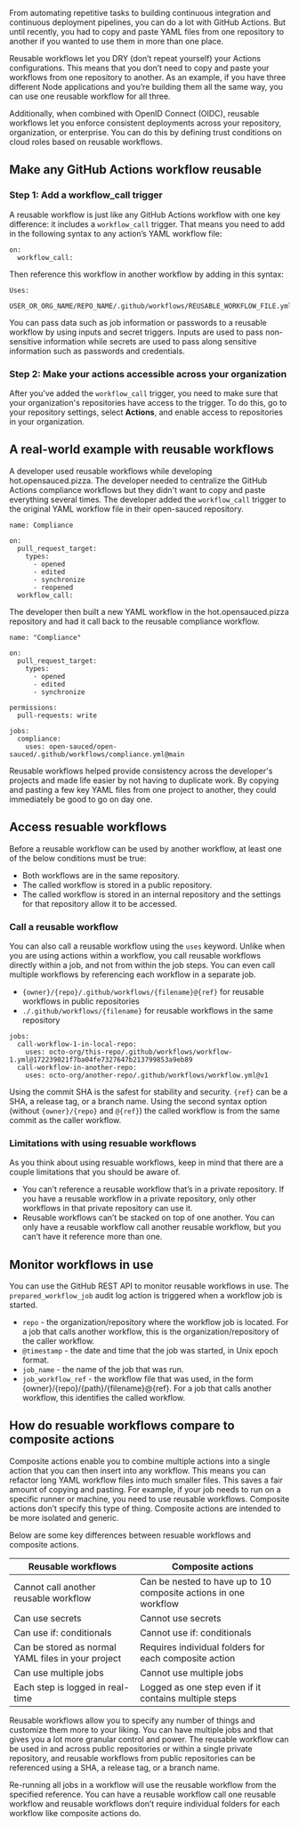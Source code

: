 From automating repetitive tasks to building continuous integration and continuous deployment pipelines, you can do a lot with GitHub Actions. But until recently, you had to copy and paste YAML files from one repository to another if you wanted to use them in more than one place.

Reusable workflows let you DRY (don’t repeat yourself) your Actions configurations. This means that you don’t need to copy and paste your workflows from one repository to another. As an example, if you have three different Node applications and you’re building them all the same way, you can use one reusable workflow for all three.

Additionally, when combined with OpenID Connect (OIDC), reusable workflows let you enforce consistent deployments across your repository, organization, or enterprise. You can do this by defining trust conditions on cloud roles based on reusable workflows.

## Make any GitHub Actions workflow reusable

### Step 1: Add a workflow_call trigger

A reusable workflow is just like any GitHub Actions workflow with one key difference: it includes a `workflow_call` trigger. That means you need to add in the following syntax to any action’s YAML workflow file:
```
on:
  workflow_call:
```

Then reference this workflow in another workflow by adding in this syntax:
```
Uses:
  USER_OR_ORG_NAME/REPO_NAME/.github/workflows/REUSABLE_WORKFLOW_FILE.yml@TAG_OR_BRANCH
```

You can pass data such as job information or passwords to a reusable workflow by using inputs and secret triggers. Inputs are used to pass non-sensitive information while secrets are used to pass along sensitive information such as passwords and credentials.

### Step 2: Make your actions accessible across your organization

  After you've added the `workflow_call` trigger, you need to make sure that your organization's repositories have access to the trigger. To do this, go to your repository settings, select **Actions**, and enable access to repositories in your organization.

## A real-world example with reusable workflows

A developer used reusable workflows while developing hot.opensauced.pizza. The developer needed to centralize the GitHub Actions compliance workflows but they didn't want to copy and paste everything several times. The developer added the `workflow_call` trigger to the original YAML workflow file in their open-sauced repository.

```
name: Compliance

on:
  pull_request_target:
    types:
      - opened
      - edited
      - synchronize
      - reopened
  workflow_call:
```

The developer then built a new YAML workflow in the hot.opensauced.pizza repository and had it call back to the reusable compliance workflow.

```
name: "Compliance"

on:
  pull_request_target:
    types:
      - opened
      - edited
      - synchronize

permissions:
  pull-requests: write

jobs:
  compliance:
    uses: open-sauced/open-sauced/.github/workflows/compliance.yml@main
```

Reusable workflows helped provide consistency across the developer's projects and made life easier by not having to duplicate work. By copying and pasting a few key YAML files from one project to another, they could immediately be good to go on day one.

## Access resuable workflows

Before a reusable workflow can be used by another workflow, at least one of the below conditions must be true:

- Both workflows are in the same repository.
- The called workflow is stored in a public repository.
- The called workflow is stored in an internal repository and the settings for that repository allow it to be accessed.

### Call a reusable workflow

You can also call a reusable workflow using the `uses` keyword. Unlike when you are using actions within a workflow, you call reusable workflows directly within a job, and not from within the job steps. You can even call multiple workflows by referencing each workflow in a separate job.

- `{owner}/{repo}/.github/workflows/{filename}@{ref}` for reusable workflows in public repositories
- `./.github/workflows/{filename}` for reusable workflows in the same repository

```
jobs:
  call-workflow-1-in-local-repo:
    uses: octo-org/this-repo/.github/workflows/workflow-1.yml@172239021f7ba04fe7327647b213799853a9eb89
  call-workflow-in-another-repo:
    uses: octo-org/another-repo/.github/workflows/workflow.yml@v1
```

Using the commit SHA is the safest for stability and security. `{ref}` can be a SHA, a release tag, or a branch name. Using the second syntax option (without `{owner}/{repo}` and `@{ref}`) the called workflow is from the same commit as the caller workflow.

### Limitations with using resuable workflows

As you think about using resuable workflows, keep in mind that there are a couple limitations that you should be aware of. 

- You can’t reference a reusable workflow that’s in a private repository. If you have a reusable workflow in a private repository, only other workflows in that private repository can use it.
- Reusable workflows can’t be stacked on top of one another. You can only have a reusable workflow call another reusable workflow, but you can’t have it reference more than one.

## Monitor workflows in use

You can use the GitHub REST API to monitor reusable workflows in use. The `prepared_workflow_job` audit log action is triggered when a workflow job is started. 

- `repo` - the organization/repository where the workflow job is located. For a job that calls another workflow, this is the organization/repository of the caller workflow.
- `@timestamp` - the date and time that the job was started, in Unix epoch format.
- `job_name` - the name of the job that was run.
- `job_workflow_ref` - the workflow file that was used, in the form {owner}/{repo}/{path}/{filename}@{ref}. For a job that calls another workflow, this identifies the called workflow.

## How do resuable workflows compare to composite actions

Composite actions enable you to combine multiple actions into a single action that you can then insert into any workflow. This means you can refactor long YAML workflow files into much smaller files. This saves a fair amount of copying and pasting. For example, if your job needs to run on a specific runner or machine, you need to use reusable workflows. Composite actions don’t specify this type of thing. Composite actions are intended to be more isolated and generic.

Below are some key differences between resuable workflows and composite actions.

|   Reusable workflows    |                                                                                                                   Composite actions                                                                                                                  
|--------------|------------------|
|     Cannot call another reusable workflow     |                                                                                   Can be nested to have up to 10 composite actions in one workflow                                                                                    
| Can use secrets  |                                                                                Cannot use secrets                                                                                
|   Can use if: conditionals   | Cannot use if: conditionals
|  Can be stored as normal YAML files in your project  |                                      Requires individual folders for each composite action                                      
| Can use multiple jobs |                                                       Cannot use multiple jobs
| Each step is logged in real-time |                                                      Logged as one step even if it contains multiple steps

Reusable workflows allow you to specify any number of things and customize them more to your liking. You can have multiple jobs and that gives you a lot more granular control and power. The reusable workflow can be used in and across public repositories or within a single private repository, and reusable workflows from public repositories can be referenced using a SHA, a release tag, or a branch name. 

Re-running all jobs in a workflow will use the reusable workflow from the specified reference. You can have a reusable workflow call one reusable workflow and reusable workflows don’t require individual folders for each workflow like composite actions do.
